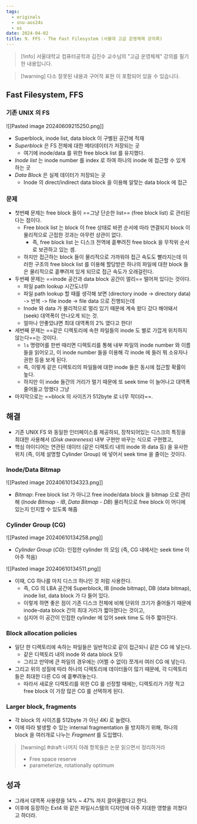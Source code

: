 ```yaml
---
tags:
  - originals
  - snu-aos24s
  - os
date: 2024-04-02
title: 9. FFS - The Fast Filesystem (서울대 고급 운영체제 강의록)
---
```

> [!info] 서울대학교 컴퓨터공학과 김진수 교수님의 "고급 운영체제" 강의를 필기한 내용입니다.

> [!warning] 다소 잘못된 내용과 구어적 표현 이 포함되어 있을 수 있습니다.

## Fast Filesystem, FFS

### 기존 UNIX 의 FS

![[Pasted image 20240609215250.png]]

- Superblock, inode list, data block 이 구별된 공간에 적재
- *Superblock* 은 FS 전체에 대한 메타데이터가 저장되는 곳
	- 여기에 inode/data 를 위한 free block list 를 유지했다.
- *Inode list* 는 inode number 를 index 로 하여 하나의 inode 에 접근할 수 있게 하는 곳
- *Data Block* 은 실제 데이터가 저장되는 곳
	- Inode 의 direct/indirect data block 을 이용해 알맞는 data block 에 접근

### 문제

- 첫번째 문제는 free block 들이 ==그냥 단순한 list== (free block list) 로 관리된다는 점이다.
	- Free block list 는 block 이 free 상태로 바뀐 순서에 따라 연결되지 block 이 물리적으로 근접한 것과는 아무런 상관이 없다.
		- 즉, free block list 는 디스크 전역에 흩뿌려진 free block 을 무작위 순서로 보관하고 있는 셈.
	- 하지만 접근하는 block 들이 물리적으로 가까워야 접근 속도도 빨라지는데 이러한 구조의 free block list 를 이용해 할당받은 하나의 파일에 대한 block 들은 물리적으로 흩뿌려져 있게 되므로 접근 속도가 오래걸린다.
- 두번째 문제는 ==inode 공간과 data block 공간이 멀리== 떨어져 있다는 것이다.
	- 파일 path lookup 시간도너무
	- 파일 path lookup 할 때를 생각해 보면 (directory inode -> directory data) -> 반복 -> file inode -> file data 으로 진행되는데
	- Inode 와 data 가 물리적으로 멀리 있기 때문에 계속 왔다 갔다 해야돼서 (seek) 대역폭이 안나오게 되는 것.
	- 얼마나 안좋았냐면 최대 대역폭의 2% 였다고 한다!
- 세번째 문제는 ==같은 디렉토리에 속한 파일들의 inode 도 별로 가깝게 위치하지 않는다==는 것이다.
	- `ls` 명령어를 한번 때리면 디렉토리를 통해 내부 파일의 inode number 와 이름들을 읽어오고, 이 inode number 들을 이용해 각 inode 에 들러 뭐 소유자나 권한 등을 보게 된다.
	- 즉, 이렇게 같은 디렉토리의 파일들에 대한 inode 들은 동시에 접근할 확률이 높다.
	- 하지만 이 inode 들간의 거리가 멀기 때문에 또 seek time 이 늘어나고 대역폭 줄어들고 망했다 그냥
- 마지막으로는 ==block 의 사이즈가 512byte 로 너무 작더라==.

## 해결

- 기존 UNIX FS 와 동일한 인터페이스를 제공하되, 장착되어있는 디스크의 특징을 최대한 사용해서 (*Disk awareness*) 내부 구현만 바꾸는 식으로 구현했고,
- 핵심 아이디어는 연관된 데이터 (같은 디렉토리 내의 inode 와 data 등) 을 유사한 위치 (즉, 이제 설명할 Cylinder Group) 에 넣어서 seek time 을 줄이는 것이다.

### Inode/Data Bitmap

![[Pasted image 20240610134323.png]]

- *Bitmap*: Free block list 가 아니고 free inode/data block 을 bitmap 으로 관리해 (*Inode Bitmap* - *IB*, *Data Bitmap* - *DB*) 물리적으로 free block 이 어디에 있는지 인지할 수 있도록 해줌

### Cylinder Group (CG)

![[Pasted image 20240610134258.png]]

- *Cylinder Group* (*CG*): 인접한 cylinder 의 모임 (즉, CG 내에서는 seek time 이 아주 적음)

![[Pasted image 20240610134511.png]]

- 이때, CG 하나를 마치 디스크 하나인 것 처럼 사용한다.
	- 즉, CG 의 LBA 공간에 Superblock, IB (inode bitmap), DB (data bitmap), inode list, data block 가 다 들어 있다.
	- 이렇게 하면 좋은 점이 기존 디스크 전체에 비해 단위의 크기가 줄어들기 때문에  inode-data block 간의 최대 거리가 짧아졌다는 것이고,
	- 심지어 이 공간이 인접한 cylinder 에 있어 seek time 도 아주 짧아진다.

### Block allocation policies

- 일단 한 디렉토리에 속하는 파일들은 일반적으로 같이 접근되니 같은 CG 에 넣는다.
	- 같은 디렉토리 내의 inode 와 data block 모두
	- 그리고 만약에 큰 파일의 경우에는 (어쩔 수 없이) 쪼개서 여러 CG 에 넣는다.
- 그리고 위의 성질에 따라 하나의 디렉토리에 데이터들이 많기 때문에, 각 디렉토리들은 최대한 다른 CG 에 흩뿌려놓는다.
	- 따라서 새로운 디렉토리를 위한 CG 를 선정할 때에는, 디렉토리가 가장 적고 free block 이 가장 많은 CG 를 선택하게 된다.

### Larger block, fragments

- 각 block 의 사이즈를 512byte 가 아닌 4Ki 로 늘렸다.
- 이에 따라 발생할 수 있는 internal fragmentation 을 방지하기 위해, 하나의 block 을 여러개로 나누는 *Fragment* 를 도입했다.

> [!warning] #draft 나머지 아래 항목들은 논문 읽으면서 정리하거라
> - Free space reserve
> - parameterize, rotationally optimum

## 성과

- 그래서 대역폭 사용량을 14% ~ 47% 까지 끌어올렸다고 한다.
- 이후에 등장하는 Ext4 와 같은 파일시스템의 디자인에 아주 지대한 영향을 끼쳤다고 하더라.
